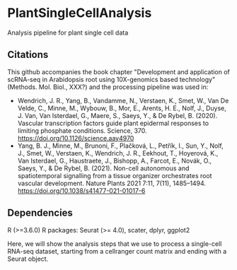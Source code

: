 # PlantSingleCellAnalysis
Analysis pipeline for plant single cell data

## Citations
This github accompanies the book chapter "Development and application of scRNA-seq in Arabidopsis root using 10X-genomics based technology" (Methods. Mol. Biol., XXX?) and the processing pipeline was used in:
- Wendrich, J. R., Yang, B., Vandamme, N., Verstaen, K., Smet, W., Van De Velde, C., Minne, M., Wybouw, B., Mor, E., Arents, H. E., Nolf, J., Duyse, J. Van, Van Isterdael, G., Maere, S., Saeys, Y., & De Rybel, B. (2020). Vascular transcription factors guide plant epidermal responses to limiting phosphate conditions. Science, 370. https://doi.org/10.1126/science.aay4970
- Yang, B. J., Minne, M., Brunoni, F., Plačková, L., Petřík, I., Sun, Y., Nolf, J., Smet, W., Verstaen, K., Wendrich, J. R., Eekhout, T., Hoyerová, K., Van Isterdael, G., Haustraete, J., Bishopp, A., Farcot, E., Novák, O., Saeys, Y., & De Rybel, B. (2021). Non-cell autonomous and spatiotemporal signalling from a tissue organizer orchestrates root vascular development. Nature Plants 2021 7:11, 7(11), 1485–1494. https://doi.org/10.1038/s41477-021-01017-6

## Dependencies

R (>=3.6.0)
R packages: Seurat (>= 4.0), scater, dplyr, ggplot2


Here, we will show the analysis steps that we use to process a single-cell RNA-seq dataset, starting from a cellranger count matrix and ending with a Seurat object.
